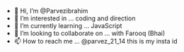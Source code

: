 - 👋 Hi, I’m @Parvezibrahim
- 👀 I’m interested in ... coding and direction
- 🌱 I’m currently learning ... JavaScript
- 💞️ I’m looking to collaborate on ... with Farooq (Bhai)
- 📫 How to reach me ... @parvez_21_14 this is my insta id

<!---
Parvezibrahim/Parvezibrahim is a ✨ special ✨ repository because its `README.md` (this file) appears on your GitHub profile.
You can click the Preview link to take a look at your changes.
--->
